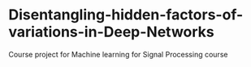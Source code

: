 # Disentangling-hidden-factors-of-variations-in-Deep-Networks
Course project for Machine learning for Signal Processing course
